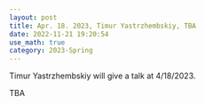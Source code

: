 ```yaml
---
layout: post
title: Apr. 18. 2023, Timur Yastrzhembskiy, TBA
date: 2022-11-21 19:20:54
use_math: true
category: 2023-Spring
---
```

 
Timur Yastrzhembskiy will give a talk at 4/18/2023. 

TBA
